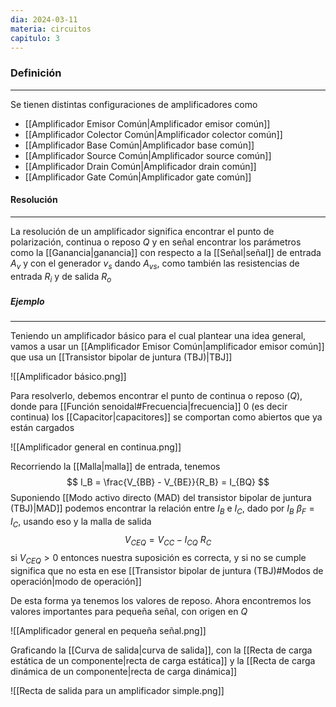 ```yaml
---
dia: 2024-03-11
materia: circuitos
capitulo: 3
---
```

### Definición
---
Se tienen distintas configuraciones de amplificadores como
* [[Amplificador Emisor Común|Amplificador emisor común]]
* [[Amplificador Colector Común|Amplificador colector común]]
* [[Amplificador Base Común|Amplificador base común]] 
* [[Amplificador Source Común|Amplificador source común]]
* [[Amplificador Drain Común|Amplificador drain común]]
* [[Amplificador Gate Común|Amplificador gate común]]

#### Resolución
---
La resolución de un amplificador significa encontrar el punto de polarización, continua o reposo $Q$ y en señal encontrar los parámetros como la [[Ganancia|ganancia]] con respecto a la [[Señal|señal]] de entrada $A_v$ y con el generador $v_s$ dando $A_{vs}$, como también las resistencias de entrada $R_i$ y de salida $R_o$

##### Ejemplo
---
Teniendo un amplificador básico para el cual plantear una idea general, vamos a usar un [[Amplificador Emisor Común|amplificador emisor común]] que usa un [[Transistor bipolar de juntura (TBJ)|TBJ]] 

![[Amplificador básico.png]]

Para resolverlo, debemos encontrar el punto de continua o reposo ($Q$), donde para [[Función senoidal#Frecuencia|frecuencia]] $0$ (es decir continua) los [[Capacitor|capacitores]] se comportan como abiertos que ya están cargados 

![[Amplificador general en continua.png]]

Recorriendo la [[Malla|malla]] de entrada, tenemos $$ I_B = \frac{V_{BB} - V_{BE}}{R_B} = I_{BQ}  $$
Suponiendo [[Modo activo directo (MAD) del transistor bipolar de juntura (TBJ)|MAD]] podemos encontrar la relación entre $I_B$ e $I_C$, dado por $I_B ~ \beta_F = I_C$, usando eso y la malla de salida $$ V_{CEQ} = V_{CC} - I_{CQ} ~ R_C $$ si $V_{CEQ} > 0$ entonces nuestra suposición es correcta, y si no se cumple significa que no esta en ese [[Transistor bipolar de juntura (TBJ)#Modos de operación|modo de operación]]

De esta forma ya tenemos los valores de reposo. Ahora encontremos los valores importantes para pequeña señal, con origen en $Q$

![[Amplificador general en pequeña señal.png]]

Graficando la [[Curva de salida|curva de salida]], con la [[Recta de carga estática de un componente|recta de carga estática]] y la [[Recta de carga dinámica de un componente|recta de carga dinámica]] 

![[Recta de salida para un amplificador simple.png]]


